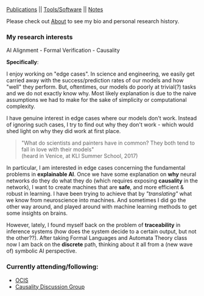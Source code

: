 
[Publications](./_pages/publications.html) || [Tools/Software](./_pages/tools.html) || [Notes](./_pages/notes.html)

Please check out [About](./_pages/aboutme.html) to see my bio and personal research history.


### My research interests

AI Alignment - Formal Verification - Causality

**Specifically**:

I enjoy working on "edge cases". In science and engineering, we easily get carried away with the success/prediction rates of our models and how "well" they perform. But, oftentimes, our models do poorly at trivial(?) tasks and we do not exactly know why. Most likely explanation is due to the naive assumptions we had to make for the sake of simplicity or computational complexity. 

I have genuine interest in edge cases where our models don't work. Instead of ignoring such cases, I try to find out why they don't work - which would shed light on why they did work at first place.

> "What do scientists and painters have in common? They both tend to fall in love with their models" <br> (heard in Venice, at KLI Summer School, 2017)


In particular, I am interested in edge cases concerning the fundamental problems in **explainable AI**. Once we have some explanation on **why** neural networks do they do what they do (which requires exposing **causality** in the network), I want to create machines that are **safe**, and more efficient & robust in learning. I have been trying to achieve that by *"translating"* what we know from neuroscience into machines. And sometimes I did go the other way around, and played around with machine learning methods to get some insights on brains.

However, lately, I found myself back on the problem of **traceability** in inference systems (how does the system decide to a certain output, but not the other??). After taking Formal Languages and Automata Theory class now I am back on the **discrete** path, thinking about it all from a (new wave of) symbolic AI perspective.

### Currently attending/following:
 - [OCIS](https://sites.google.com/view/ocis/)
 - [Causality Discussion Group](https://matej-zecevic.de/cdg/) 

<!---https://faculty.eng.fau.edu/dimitrispados/ -->
<!--- ### XAI or Sci-Fi?
On a broader scope, I am interested in structure-function relations. So, basically, I try to understand how structure (neural architecture) gives rise to functions (learning, behavior etc., or dysfunctions like brain disorders). But, also from evolution, we know that function (as an emergent property of complex networks/interactions) gives rise to [new] structures. And sometimes (perhaps more accurate to say, oftentimes) **a weird thing** happens: different structures (hence carrying different causative functions) do serve the same function after some perturbation, or lesion. This weird phenomenon (also referred as degeneracy, multiple solutions, functional overlap, etc.) was my main research across different complex systems. I try to come up with a mathematical framework to formulate this phenomenon. Once we formulate that, then we can make machines (or any other networked systems) safe, resilient and more efficient for the tasks we favor. 

### weird thing?
Degeneracy (or functional redundancy) was my biggest leverage against most of the causal models. I studied available theories of causation (at least up until 2017/2018 - when I defended my master's thesis) that are used for modeling and inferring causal relations in complex systems (such as brain) and pointed out that most of them **except one** either have *costly* assumptions in the models that don't apply for **nonlinear** systems, or they just don't generalize at all. That exception was called **counterfactual** theory of causation and basically I did not have much to argue against it. But then **I showed** that counterfactual models cannot apply in cases where the system is highly degenerate.  So, I won (philosophically speaking). And since then I try to mathematically formalize this weird phenomenon that got me passed my master's thesis defense (thank you, weird thing!).

-->



<!---
All this should be 
commented out

## Reading list/ notes/ sources:
- Bulleted
- List


## Projects:

- Bulleted
- List


## Publications:
- Bulleted
- List



## Welcome to GitHub Pages

You can use the [editor on GitHub](https://github.com/basakkcgl/whoisbasak/edit/gh-pages/index.md) to maintain and preview the content for your website in Markdown files.

Whenever you commit to this repository, GitHub Pages will run [Jekyll](https://jekyllrb.com/) to rebuild the pages in your site, from the content in your Markdown files.

### Markdown

Markdown is a lightweight and easy-to-use syntax for styling your writing. It includes conventions for

```markdown
Syntax highlighted code block

# Header 1
## Header 2
### Header 3

- Bulleted
- List

1. Numbered
2. List

**Bold** and _Italic_ and `Code` text

[Link](url) and ![Image](src)
```

For more details see [Basic writing and formatting syntax](https://docs.github.com/en/github/writing-on-github/getting-started-with-writing-and-formatting-on-github/basic-writing-and-formatting-syntax).

### Jekyll Themes

Your Pages site will use the layout and styles from the Jekyll theme you have selected in your [repository settings](https://github.com/basakkcgl/whoisbasak/settings/pages). The name of this theme is saved in the Jekyll `_config.yml` configuration file.

### Support or Contact

Having trouble with Pages? Check out our [documentation](https://docs.github.com/categories/github-pages-basics/) or [contact support](https://support.github.com/contact) and we’ll help you sort it out.

-->

